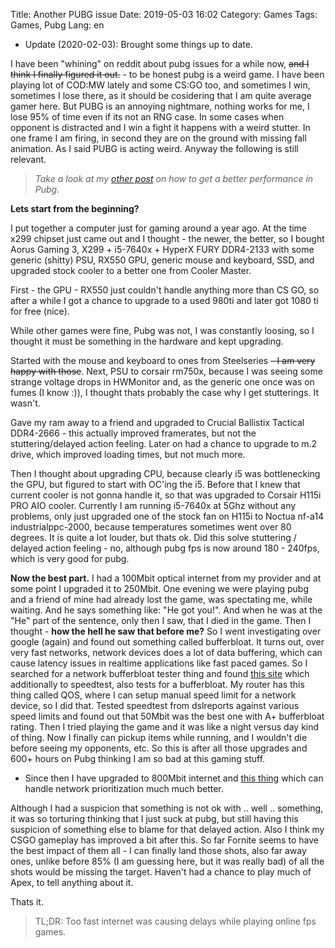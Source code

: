 Title: Another PUBG issue
Date: 2019-05-03 16:02
Category: Games
Tags: Games, Pubg
Lang: en

* Update (2020-02-03): Brought some things up to date.

I have been "whining" on reddit about pubg issues for a while now, <s>and I think I finally figured it out.</s> - to be honest pubg is a weird game. I have been playing lot of COD:MW lately and some CS:GO too, and sometimes I win, sometimes I lose there, as it should be cosidering that I am quite average gamer here. But PUBG is an annoying nightmare, nothing works for me, I lose 95% of time even if its not an RNG case. In some cases when opponent is distracted and I win a fight it happens with a weird stutter. In one frame I am firing, in second they are on the ground with missing fall animation. As I said PUBG is acting weird. Anyway the following is still relevant.

> _Take a look at my [other post]({filename}ultimate-guide-to-pubg-stuttering-issues.md) on how to get a better performance in Pubg._

**Lets start from the beginning?**

I put together a computer just for gaming around a year ago. At the time x299 chipset just came out and I thought - the newer, the better, so I bought Aorus Gaming 3, X299 + i5-7640x + HyperX FURY DDR4-2133 with some generic (shitty) PSU, RX550 GPU, generic mouse and keyboard, SSD, and upgraded stock cooler to a better one from Cooler Master.

First - the GPU - RX550 just couldn't handle anything more than CS GO, so after a while I got a chance to upgrade to a used 980ti and later got 1080 ti for free (nice).

While other games were fine, Pubg was not, I was constantly loosing, so I thought it must be something in the hardware and kept upgrading.

Started with the mouse and keyboard to ones from Steelseries <s>- I am very happy with those</s>. Next, PSU to corsair rm750x, because I was seeing some strange voltage drops in HWMonitor and, as the generic one once was on fumes (I know :)), I thought thats probably the case why I get stutterings. It wasn't.

Gave my ram away to a friend and upgraded to Crucial Ballistix Tactical DDR4-2666 - this actually improved framerates, but not the stuttering/delayed action feeling. Later on had a chance to upgrade to m.2 drive, which improved loading times, but not much more.

Then I thought about upgrading CPU, because clearly i5 was bottlenecking the GPU, but figured to start with OC'ing the i5. Before that I knew that current cooler is not gonna handle it, so that was upgraded to Corsair H115i PRO AIO cooler. Currently I am running i5-7640x at 5Ghz without any problems, only just upgraded one of the stock fan on H115i to Noctua nf-a14 industrialppc-2000, because temperatures sometimes went over 80 degrees. It is quite a lot louder, but thats ok. Did this solve stuttering / delayed action feeling - no, although pubg fps is now around 180 - 240fps, which is very good for pubg.

**Now the best part.** I had a 100Mbit optical internet from my provider and at some point I upgraded it to 250Mbit. One evening we were playing pubg and a friend of mine had already lost the game, was spectating me, while waiting. And he says something like: "He got you!". And when he was at the "He" part of the sentence, only then I saw, that I died in the game. Then I thought - **how the hell he saw that before me?** So I went investigating over google (again) and found out something called bufferbloat. It turns out, over very fast networks, network devices does a lot of data buffering, which can cause latency issues in realtime applications like fast paced games. So I searched for a network bufferbloat tester thing and found [this site](http://www.dslreports.com/speedtest) which additionally to speedtest, also tests for a bufferbloat. My router has this thing called QOS, where I can setup manual speed limit for a network device, so I did that. Tested speedtest from dslreports against various speed limits and found out that 50Mbit was the best one with A+ bufferbloat rating. Then I tried playing the game and it was like a night versus day kind of thing. Now I finally can pickup items while running, and I wouldn't die before seeing my opponents, etc. So this is after all those upgrades and 600+ hours on Pubg thinking I am so bad at this gaming stuff.

* Since then I have upgraded to 800Mbit internet and [this thing](https://mikrotik.com/product/rb4011igs_rm) which can handle network prioritization much much better.

Although I had a suspicion that something is not ok with .. well .. something, it was so torturing thinking that I just suck at pubg, but still having this suspicion of something else to blame for that delayed action. Also I think my CSGO gameplay has improved a bit after this. So far Fornite seems to have the best impact of them all - I can finally land those shots, also far away ones, unlike before 85% (I am guessing here, but it was really bad) of all the shots would be missing the target. Haven't had a chance to play much of Apex, to tell anything about it.

Thats it.

> TL;DR: Too fast internet was causing delays while playing online fps games.
